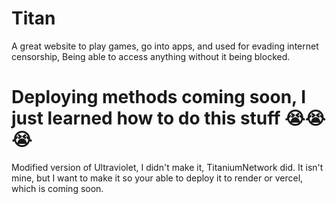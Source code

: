 # Titan
A great website to play games, go into apps, and used for evading internet censorship, Being able to access anything without it being blocked.

# Deploying methods coming soon, I just learned how to do this stuff 😭😭😭

Modified version of Ultraviolet, I didn't make it, TitaniumNetwork did. It isn't mine, but I want to make it so your able to deploy it to render or vercel, which is coming soon.
